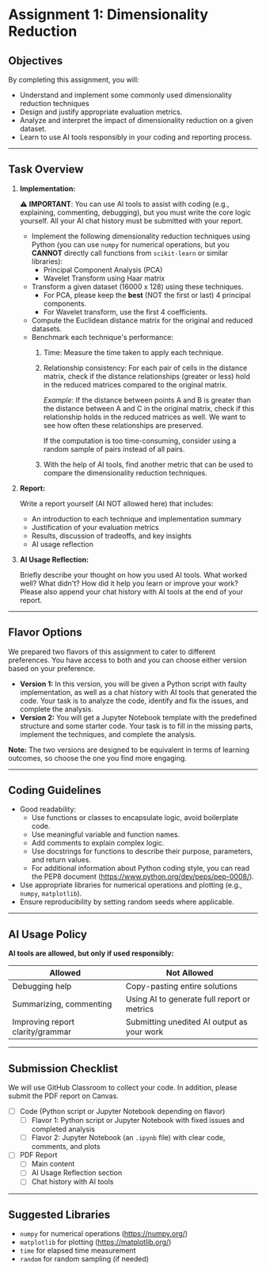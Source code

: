 # Assignment 1: Dimensionality Reduction

## Objectives

By completing this assignment, you will:

- Understand and implement some commonly used dimensionality reduction techniques
- Design and justify appropriate evaluation metrics.
- Analyze and interpret the impact of dimensionality reduction on a given dataset.
- Learn to use AI tools responsibly in your coding and reporting process.
---

## Task Overview

1. **Implementation:**

   ⚠️ **IMPORTANT**: You can use AI tools to assist with coding (e.g., explaining, commenting, debugging), 
      but you must write the core logic yourself. All your AI chat history must be submitted with your report.

   - Implement the following dimensionality reduction techniques using Python (you can use `numpy` for numerical 
   operations, but you **CANNOT** directly call functions from `scikit-learn` or similar libraries):
     - Principal Component Analysis (PCA)
     - Wavelet Transform using Haar matrix
   - Transform a given dataset (16000 x 128) using these techniques.
     - For PCA, please keep the **best** (NOT the first or last) 4 principal components.
     - For Wavelet transform, use the first 4 coefficients.
   - Compute the Euclidean distance matrix for the original and reduced datasets.
   - Benchmark each technique's performance:
     1. Time: Measure the time taken to apply each technique.
     2. Relationship consistency: For each pair of cells in the distance matrix, check if the distance relationships (greater or 
        less) hold in the reduced matrices compared to the original matrix.

        *Example*: If the distance between points A and B is greater than the distance between A and C in the original matrix,
        check if this relationship holds in the reduced matrices as well. We want to see how often these relationships are preserved.
        
        If the computation is too time-consuming, consider using a random sample of pairs instead of all pairs.

     3. With the help of AI tools, find another metric that can be used to compare the dimensionality reduction techniques.

2. **Report:**

   Write a report yourself (AI NOT allowed here) that includes:
   - An introduction to each technique and implementation summary
   - Justification of your evaluation metrics
   - Results, discussion of tradeoffs, and key insights
   - AI usage reflection
   
3. **AI Usage Reflection:**
   
   Briefly describe your thought on how you used AI tools. What worked well? What didn't? How did it help you learn or improve your work? 
   Please also append your chat history with AI tools at the end of your report.

---

## Flavor Options

We prepared two flavors of this assignment to cater to different preferences. 
You have access to both and you can choose either version based on your preference.

- **Version 1:** In this version, you will be given a Python script with faulty implementation, as well as a chat history with
  AI tools that generated the code. Your task is to analyze the code, identify and fix the issues, and complete the analysis.
- **Version 2:** You will get a Jupyter Notebook template with the predefined structure and some 
  starter code. Your task is to fill in the missing parts, implement the techniques, and complete the analysis.

**Note:** The two versions are designed to be equivalent in terms of learning outcomes, so choose the one you find more engaging.

---

## Coding Guidelines
- Good readability:
  - Use functions or classes to encapsulate logic, avoid boilerplate code.
  - Use meaningful variable and function names.
  - Add comments to explain complex logic.
  - Use docstrings for functions to describe their purpose, parameters, and return values.
  - For additional information about Python coding style, you can read the PEP8 document (https://www.python.org/dev/peps/pep-0008/).
- Use appropriate libraries for numerical operations and plotting (e.g., `numpy`, `matplotlib`).
- Ensure reproducibility by setting random seeds where applicable.

---

## AI Usage Policy

**AI tools are allowed, but only if used responsibly:**

| Allowed                          | Not Allowed                                 |
|----------------------------------|---------------------------------------------|
| Debugging help                   | Copy-pasting entire solutions               |
| Summarizing, commenting          | Using AI to generate full report or metrics |
| Improving report clarity/grammar | Submitting unedited AI output as your work  |


---

## Submission Checklist

We will use GitHub Classroom to collect your code. In addition, please submit the PDF report on Canvas.

- [ ] Code (Python script or Jupyter Notebook depending on flavor)
  - [ ] Flavor 1: Python script or Jupyter Notebook with fixed issues and completed analysis
  - [ ] Flavor 2: Jupyter Notebook (an `.ipynb` file) with clear code, comments, and plots
- [ ] PDF Report
  - [ ] Main content
  - [ ] AI Usage Reflection section
  - [ ] Chat history with AI tools

---

## Suggested Libraries

- `numpy` for numerical operations (https://numpy.org/)
- `matplotlib` for plotting (https://matplotlib.org/)
- `time` for elapsed time measurement
- `random` for random sampling (if needed)

